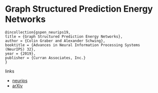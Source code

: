 # Graph Structured Prediction Energy Networks

```
@incollection{gspen_neurips19,
title = {Graph Structured Prediction Energy Networks},
author = {Colin Graber and Alexander Schwing},
booktitle = {Advances in Neural Information Processing Systems (NeurIPS) 32},
year = {2019},
publisher = {Curran Associates, Inc.}
}
```

links
- [neurips](https://nips.cc/Conferences/2019/Schedule?showEvent=13924)
- [arXiv](https://arxiv.org/abs/1910.14670)
